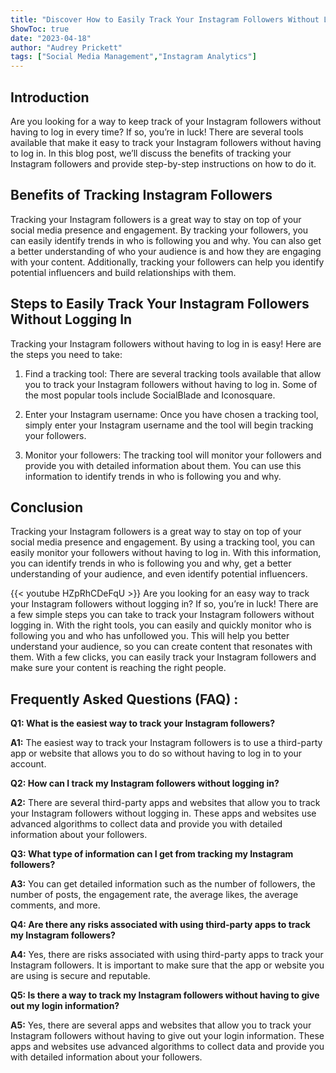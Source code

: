 ```yaml
---
title: "Discover How to Easily Track Your Instagram Followers Without Logging In!"
ShowToc: true 
date: "2023-04-18"
author: "Audrey Prickett" 
tags: ["Social Media Management","Instagram Analytics"]
---
```

## Introduction

Are you looking for a way to keep track of your Instagram followers without having to log in every time? If so, you’re in luck! There are several tools available that make it easy to track your Instagram followers without having to log in. In this blog post, we’ll discuss the benefits of tracking your Instagram followers and provide step-by-step instructions on how to do it.

## Benefits of Tracking Instagram Followers

Tracking your Instagram followers is a great way to stay on top of your social media presence and engagement. By tracking your followers, you can easily identify trends in who is following you and why. You can also get a better understanding of who your audience is and how they are engaging with your content. Additionally, tracking your followers can help you identify potential influencers and build relationships with them. 

## Steps to Easily Track Your Instagram Followers Without Logging In

Tracking your Instagram followers without having to log in is easy! Here are the steps you need to take:

1. Find a tracking tool: There are several tracking tools available that allow you to track your Instagram followers without having to log in. Some of the most popular tools include SocialBlade and Iconosquare.

2. Enter your Instagram username: Once you have chosen a tracking tool, simply enter your Instagram username and the tool will begin tracking your followers.

3. Monitor your followers: The tracking tool will monitor your followers and provide you with detailed information about them. You can use this information to identify trends in who is following you and why.

## Conclusion

Tracking your Instagram followers is a great way to stay on top of your social media presence and engagement. By using a tracking tool, you can easily monitor your followers without having to log in. With this information, you can identify trends in who is following you and why, get a better understanding of your audience, and even identify potential influencers.

{{< youtube HZpRhCDeFqU >}} 
Are you looking for an easy way to track your Instagram followers without logging in? If so, you’re in luck! There are a few simple steps you can take to track your Instagram followers without logging in. With the right tools, you can easily and quickly monitor who is following you and who has unfollowed you. This will help you better understand your audience, so you can create content that resonates with them. With a few clicks, you can easily track your Instagram followers and make sure your content is reaching the right people.

## Frequently Asked Questions (FAQ) :
**Q1: What is the easiest way to track your Instagram followers?**

**A1:** The easiest way to track your Instagram followers is to use a third-party app or website that allows you to do so without having to log in to your account.

**Q2: How can I track my Instagram followers without logging in?**

**A2:** There are several third-party apps and websites that allow you to track your Instagram followers without logging in. These apps and websites use advanced algorithms to collect data and provide you with detailed information about your followers.

**Q3: What type of information can I get from tracking my Instagram followers?**

**A3:** You can get detailed information such as the number of followers, the number of posts, the engagement rate, the average likes, the average comments, and more.

**Q4: Are there any risks associated with using third-party apps to track my Instagram followers?**

**A4:** Yes, there are risks associated with using third-party apps to track your Instagram followers. It is important to make sure that the app or website you are using is secure and reputable.

**Q5: Is there a way to track my Instagram followers without having to give out my login information?**

**A5:** Yes, there are several apps and websites that allow you to track your Instagram followers without having to give out your login information. These apps and websites use advanced algorithms to collect data and provide you with detailed information about your followers.


